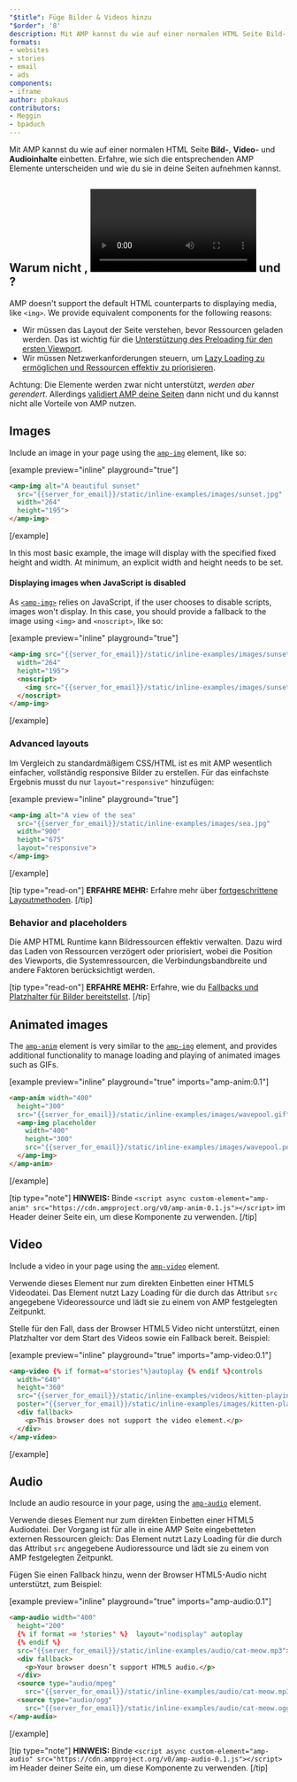 ```yaml
---
"$title": Füge Bilder & Videos hinzu
"$order": '8'
description: Mit AMP kannst du wie auf einer normalen HTML Seite Bild-, Video- und Audioinhalte einbetten. Erfahre, wie sich die entsprechenden AMP Elemente unterscheiden …
formats:
- websites
- stories
- email
- ads
components:
- iframe
author: pbakaus
contributors:
- Meggin
- bpaduch
---
```


Mit AMP kannst du wie auf einer normalen HTML Seite **Bild-**, **Video-** und **Audioinhalte** einbetten. Erfahre, wie sich die entsprechenden AMP Elemente unterscheiden und wie du sie in deine Seiten aufnehmen kannst.

## Warum nicht <code><img></code>, <code><video></code> und <code><audio></code>?

AMP doesn't support the default HTML counterparts to displaying media, like `<img>`. We provide equivalent components for the following reasons:

- Wir müssen das Layout der Seite verstehen, bevor Ressourcen geladen werden. Das ist wichtig für die [Unterstützung des Preloading für den ersten Viewport](../../../../about/how-amp-works.html#size-all-resources-statically).
- Wir müssen Netzwerkanforderungen steuern, um [Lazy Loading zu ermöglichen und Ressourcen effektiv zu priorisieren](../../../../about/how-amp-works.html#prioritize-resource-loading).

Achtung: Die Elemente werden zwar nicht unterstützt, *werden aber gerendert*. Allerdings [validiert AMP deine Seiten](../../../../documentation/guides-and-tutorials/learn/validation-workflow/validate_amp.md) dann nicht und du kannst nicht alle Vorteile von AMP nutzen.

## Images

Include an image in your page using the [`amp-img`](../../../../documentation/components/reference/amp-img.md) element, like so:

[example preview="inline" playground="true"]
```html
<amp-img alt="A beautiful sunset"
  src="{{server_for_email}}/static/inline-examples/images/sunset.jpg"
  width="264"
  height="195">
</amp-img>
```
[/example]

In this most basic example, the image will display with the specified fixed height and width. At minimum, an explicit width and height needs to be set.

#### Displaying images when JavaScript is disabled

As [`<amp-img>`](../../../../documentation/components/reference/amp-img.md) relies on JavaScript, if the user chooses to disable scripts, images won't display.  In this case, you should provide a fallback to the image using `<img>` and `<noscript>`, like so:

[example preview="inline" playground="true"]
```html
<amp-img src="{{server_for_email}}/static/inline-examples/images/sunset.jpg"
  width="264"
  height="195">
  <noscript>
    <img src="{{server_for_email}}/static/inline-examples/images/sunset.jpg" width="264" height="195" />
  </noscript>
</amp-img>
```
[/example]

### Advanced layouts

Im Vergleich zu standardmäßigem CSS/HTML ist es mit AMP wesentlich einfacher, vollständig responsive Bilder zu erstellen. Für das einfachste Ergebnis musst du nur `layout="responsive"` hinzufügen:

[example preview="inline" playground="true"]
```html
<amp-img alt="A view of the sea"
  src="{{server_for_email}}/static/inline-examples/images/sea.jpg"
  width="900"
  height="675"
  layout="responsive">
</amp-img>
```
[/example]

[tip type="read-on"] **ERFAHRE MEHR:** Erfahre mehr über [fortgeschrittene Layoutmethoden](../../../../documentation/guides-and-tutorials/develop/style_and_layout/control_layout.md). [/tip]

### Behavior and placeholders

Die AMP HTML Runtime kann Bildressourcen effektiv verwalten. Dazu wird das Laden von Ressourcen verzögert oder priorisiert, wobei die Position des Viewports, die Systemressourcen, die Verbindungsbandbreite und andere Faktoren berücksichtigt werden.

[tip type="read-on"] **ERFAHRE MEHR:** Erfahre, wie du [Fallbacks und Platzhalter für Bilder bereitstellst](../../../../documentation/guides-and-tutorials/develop/style_and_layout/placeholders.md). [/tip]

## Animated images

The [`amp-anim`](../../../../documentation/components/reference/amp-anim.md) element is very similar to the [`amp-img`](../../../../documentation/components/reference/amp-img.md) element, and provides additional functionality to manage loading and playing of animated images such as GIFs.

[example preview="inline" playground="true" imports="amp-anim:0.1"]
```html
<amp-anim width="400"
  height="300"
  src="{{server_for_email}}/static/inline-examples/images/wavepool.gif">
  <amp-img placeholder
    width="400"
    height="300"
    src="{{server_for_email}}/static/inline-examples/images/wavepool.png">
  </amp-img>
</amp-anim>
```
[/example]

[tip type="note"] **HINWEIS:** Binde `<script async custom-element="amp-anim" src="https://cdn.ampproject.org/v0/amp-anim-0.1.js"></script>` im Header deiner Seite ein, um diese Komponente zu verwenden. [/tip]

## Video

Include a video in your page using the [`amp-video`](../../../../documentation/components/reference/amp-video.md) element.

Verwende dieses Element nur zum direkten Einbetten einer HTML5 Videodatei. Das Element nutzt Lazy Loading für die durch das Attribut `src` angegebene Videoressource und lädt sie zu einem von AMP festgelegten Zeitpunkt.

Stelle für den Fall, dass der Browser HTML5 Video nicht unterstützt, einen Platzhalter vor dem Start des Videos sowie ein Fallback bereit. Beispiel:

[example preview="inline" playground="true" imports="amp-video:0.1"]
```html
<amp-video {% if format=='stories'%}autoplay {% endif %}controls
  width="640"
  height="360"
  src="{{server_for_email}}/static/inline-examples/videos/kitten-playing.mp4"
  poster="{{server_for_email}}/static/inline-examples/images/kitten-playing.png">
  <div fallback>
    <p>This browser does not support the video element.</p>
  </div>
</amp-video>
```
[/example]

## Audio

Include an audio resource in your page, using the [`amp-audio`](../../../../documentation/components/reference/amp-audio.md) element.

Verwende dieses Element nur zum direkten Einbetten einer HTML5 Audiodatei. Der Vorgang ist für alle in eine AMP Seite eingebetteten externen Ressourcen gleich: Das Element nutzt Lazy Loading für die durch das Attribut `src` angegebene Audioressource und lädt sie zu einem von AMP festgelegten Zeitpunkt.

Fügen Sie einen Fallback hinzu, wenn der Browser HTML5-Audio nicht unterstützt, zum Beispiel:

[example preview="inline" playground="true" imports="amp-audio:0.1"]
```html
<amp-audio width="400"
  height="200"
  {% if format == 'stories' %}  layout="nodisplay" autoplay
  {% endif %}
  src="{{server_for_email}}/static/inline-examples/audio/cat-meow.mp3">
  <div fallback>
    <p>Your browser doesn’t support HTML5 audio.</p>
  </div>
  <source type="audio/mpeg"
    src="{{server_for_email}}/static/inline-examples/audio/cat-meow.mp3">
  <source type="audio/ogg"
    src="{{server_for_email}}/static/inline-examples/audio/cat-meow.ogg">
</amp-audio>
```
[/example]

[tip type="note"] **HINWEIS:** Binde `<script async custom-element="amp-audio" src="https://cdn.ampproject.org/v0/amp-audio-0.1.js"></script>` im Header deiner Seite ein, um diese Komponente zu verwenden. [/tip]
